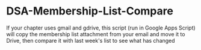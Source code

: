# DSA-Membership-List-Compare
If your chapter uses gmail and gdrive, this script (run in Google Apps Script) will copy the membership list attachment from your email and move it to Drive, then compare it with last week's list to see what has changed
